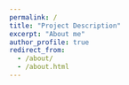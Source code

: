 ```yaml
---
permalink: /
title: "Project Description"
excerpt: "About me"
author_profile: true
redirect_from: 
  - /about/
  - /about.html
---
```

